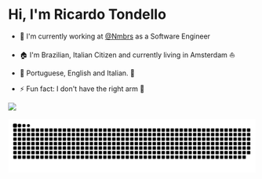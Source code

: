 <h1>Hi, I'm Ricardo Tondello</h1> 


- 🔭 I'm currently working at [@Nmbrs](https://www.nmbrs.com/) as a Software Engineer

- :house: I'm Brazilian, Italian Citizen and currently living in Amsterdam :sailboat:

- :tongue: Portuguese, English and Italian. :eyes:

- ⚡ Fun fact: I don't have the right arm :muscle:

![](https://komarev.com/ghpvc/?username=ricardotondello)

![Snake animation](https://github.com/ricardotondello/ricardotondello/blob/main/github-contribution-grid-snake.svg)
